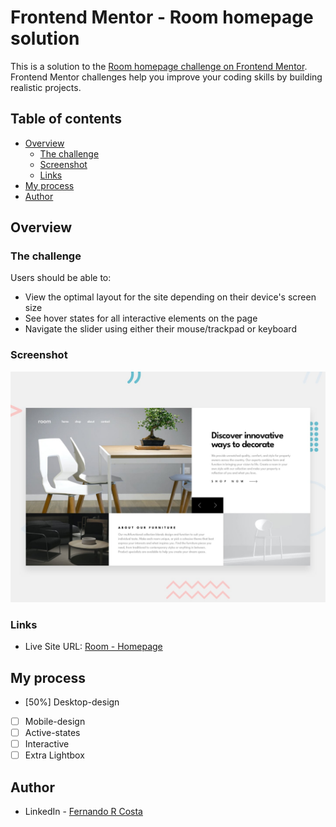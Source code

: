 # Frontend Mentor - Room homepage solution

This is a solution to the [Room homepage challenge on Frontend Mentor](https://www.frontendmentor.io/challenges/room-homepage-BtdBY_ENq). Frontend Mentor challenges help you improve your coding skills by building realistic projects.

## Table of contents

- [Overview](#overview)
  - [The challenge](#the-challenge)
  - [Screenshot](#screenshot)
  - [Links](#links)
- [My process](#my-process)
- [Author](#author)

## Overview

### The challenge

Users should be able to:

- View the optimal layout for the site depending on their device's screen size
- See hover states for all interactive elements on the page
- Navigate the slider using either their mouse/trackpad or keyboard

### Screenshot

![](./design/desktop-preview.jpg)

### Links

- Live Site URL: [Room - Homepage](https://room-homepage-red-iota.vercel.app/)

## My process

- [50%] Desktop-design
- [ ] Mobile-design
- [ ] Active-states
- [ ] Interactive
- [ ] Extra Lightbox

## Author

- LinkedIn - [Fernando R Costa](https://www.linkedin.com/in/fernando-r-costa/)
